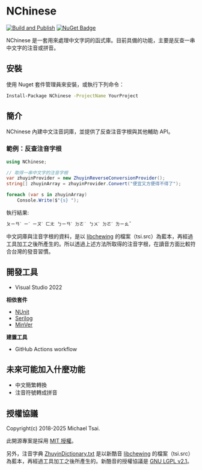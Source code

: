 # NChinese

[![Build and Publish](https://github.com/huanlin/nchinese/actions/workflows/build-and-publish.yml/badge.svg)](https://github.com/huanlin/nchinese/actions/workflows/build-and-publish.yml) [![NuGet Badge](https://buildstats.info/nuget/nchinese)](https://www.nuget.org/packages/NChinese/) 

NChinese 是一套用來處理中文字詞的函式庫。目前具備的功能，主要是反查一串中文字的注音或拼音。

## 安裝

使用 Nuget 套件管理員來安裝，或執行下列命令：

```bash
Install-Package NChinese -ProjectName YourProject
```

## 簡介

NChinese 內建中文注音詞庫，並提供了反查注音字根與其他輔助 API。

### 範例：反查注音字根

```cs
using NChinese;

// 取得一串中文字的注音字根
var zhuyinProvider = new ZhuyinReverseConversionProvider();
string[] zhuyinArray = zhuyinProvider.Convert("便宜又方便得不得了");

foreach (var s in zhuyinArray)
    Console.Write($"{s} ");  
```

執行結果:

```txt
ㄆㄧㄢˊ ㄧˊ ㄧㄡˋ ㄈㄤ ㄅㄧㄢˋ ㄉㄜ˙ ㄅㄨˋ ㄉㄜˊ ㄌㄧㄠˇ
```

中文詞庫與注音字根的資料，是以 [libchewing](https://github.com/chewing/libchewing) 的檔案（tsi.src）為藍本，再經過工具加工之後所產生的。所以透過上述方法所取得的注音字根，在讀音方面比較符合台灣的發音習慣。

## 開發工具

 * Visual Studio 2022

**相依套件**

 * [NUnit](http://nunit.org/) 
 * [Serilog](https://serilog.net/)
 * [MinVer](https://github.com/adamralph/minver)

**建置工具**
 
   * GitHub Actions workflow

## 未來可能加入什麼功能

* 中文簡繁轉換
* 注音符號轉成拼音

## 授權協議

Copyright(c) 2018-2025 Michael Tsai.

此開源專案是採用 [MIT 授權](https://github.com/huanlin/nchinese/blob/master/LICENSE)。

另外，注音字典 [ZhuyinDictionary.txt](https://github.com/huanlin/nchinese/blob/master/src/NChinese/Phonetic/ZhuyinDictionary.txt) 是以新酷音 [libchewing](https://github.com/chewing/libchewing) 的檔案（tsi.src）為藍本，再經過工具加工之後所產生的。新酷音的授權協議是 [GNU LGPL v2.1](https://github.com/chewing/libchewing/blob/master/COPYING)。

